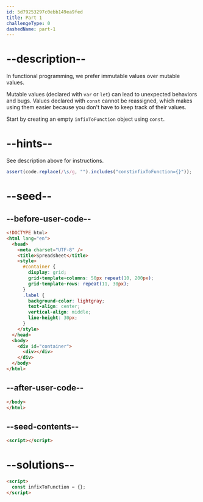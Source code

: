 ```yaml
---
id: 5d79253297c0ebb149ea9fed
title: Part 1
challengeType: 0
dashedName: part-1
---
```


# --description--

In functional programming, we prefer immutable values over mutable values.

Mutable values (declared with `var` or `let`) can lead to unexpected behaviors and bugs. Values declared with `const` cannot be reassigned, which makes using them easier because you don't have to keep track of their values.

Start by creating an empty `infixToFunction` object using `const`.

# --hints--

See description above for instructions.

```js
assert(code.replace(/\s/g, "").includes("constinfixToFunction={}"));
```

# --seed--

## --before-user-code--

```html
<!DOCTYPE html>
<html lang="en">
  <head>
    <meta charset="UTF-8" />
    <title>Spreadsheet</title>
    <style>
      #container {
        display: grid;
        grid-template-columns: 50px repeat(10, 200px);
        grid-template-rows: repeat(11, 30px);
      }
      .label {
        background-color: lightgray;
        text-align: center;
        vertical-align: middle;
        line-height: 30px;
      }
    </style>
  </head>
  <body>
    <div id="container">
      <div></div>
    </div>
  </body>
</html>
```

## --after-user-code--

```html
</body>
</html>
```

## --seed-contents--

```html
<script></script>
```

# --solutions--

```html
<script>
  const infixToFunction = {};
</script>
```
